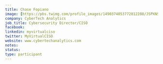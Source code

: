 ```yaml
---
title: Chase Fopiano
image: [https://pbs.twimg.com/profile_images/1490374053772812288/JSPXNS3j_400x400.jpg](https://github.com/OpenSecuritySummit/oss-website/blob/main/content/participant/images/chase.jpg?raw=true)
company: CyberTech Analytics 
job_title: Cybersecurity Director/CISO
facebook:
linkedin: myvirtualciso
twitter: MyVirtualCISO
website: www.cybertechanalytics.com
notes:
status: 
type: participant
---
```

